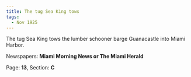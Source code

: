 ```yaml
---  
title: The tug Sea King tows  
tags:  
  - Nov 1925  
---  
```

  
The tug Sea King tows the lumber schooner barge Guanacastle into Miami Harbor.  
  
Newspapers: **Miami Morning News or The Miami Herald**  
  
Page: **13**, Section: **C** 
